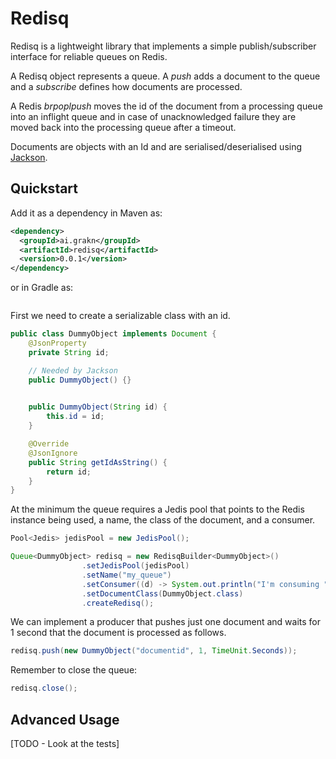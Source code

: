 # Redisq

Redisq is a lightweight library that implements a simple publish/subscriber interface for reliable queues on Redis.

A Redisq object represents a queue. A _push_ adds a document to the queue and a _subscribe_ defines how documents are processed.

A Redis _brpoplpush_ moves the id of the document from a processing queue into an inflight queue and in case of unacknowledged failure
they are moved back into the processing queue after a timeout.

Documents are objects with an Id and are serialised/deserialised using [Jackson](https://github.com/FasterXML/jackson).


## Quickstart

Add it as a dependency in Maven as:

```xml
<dependency>
  <groupId>ai.grakn</groupId>
  <artifactId>redisq</artifactId>
  <version>0.0.1</version>
</dependency>
```

or in Gradle as:

```groovy

```

First we need to create a serializable class with an id.

```java
public class DummyObject implements Document {
    @JsonProperty
    private String id;

    // Needed by Jackson
    public DummyObject() {}
    

    public DummyObject(String id) {
        this.id = id;
    }

    @Override
    @JsonIgnore
    public String getIdAsString() {
        return id;
    }
}
```

At the minimum the queue requires a Jedis pool that points to the Redis instance being used,
a name, the class of the document, and a consumer.

```java
Pool<Jedis> jedisPool = new JedisPool();

Queue<DummyObject> redisq = new RedisqBuilder<DummyObject>()
                .setJedisPool(jedisPool)
                .setName("my_queue")
                .setConsumer((d) -> System.out.println("I'm consuming " + d.getIdAsString()))
                .setDocumentClass(DummyObject.class)
                .createRedisq();
```

We can implement a producer that pushes just one document and waits for 1 second that the document is
processed as follows.

```java
redisq.push(new DummyObject("documentid", 1, TimeUnit.Seconds));
```

Remember to close the queue:

```java
redisq.close();
```

## Advanced Usage

[TODO - Look at the tests]